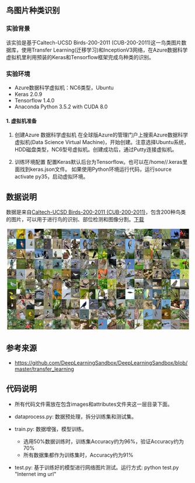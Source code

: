 ## 鸟图片种类识别

### 实验背景
该实验是基于Caltech-UCSD Birds-200-2011 (CUB-200-2011)这一鸟类图片数据库，使用Transfer Learning(迁移学习)和InceptionV3网络，在Azure数据科学虚拟机里利用预装的Keras和Tensorflow框架完成鸟种类的识别。

### 实验环境
- Azure数据科学虚拟机：NC6类型，Ubuntu
- Keras 2.0.9
- Tensorflow 1.4.0
- Anaconda Python 3.5.2 with CUDA 8.0

#### 1. 虚拟机准备
1) 创建Azure 数据科学虚拟机
在全球版Azure的管理门户上搜索Azure数据科学虚拟机(Data Science Virtual Machine)，开始创建。注意选择Ubuntu系统，HDD磁盘类型，NC6型号虚拟机。创建成功后，通过Putty连接虚拟机。

3) 训练环境配置
配置Keras默认后台为Tensorflow。也可以在/home/<username>/.keras里面找到keras.json文件。
如果使用Python环境运行代码，运行source activate py35，启动虚拟环境。

## 数据说明
数据是来自[Caltech-UCSD Birds-200-2011 (CUB-200-2011)](http://www.vision.caltech.edu/visipedia/CUB-200-2011.html)，包含200种鸟类的图片，可以用于进行鸟的识别、部位检测和图像分割。[下载](http://www.vision.caltech.edu/visipedia-data/CUB-200-2011/CUB_200_2011.tgz)

<img src="image/CUBshot.png" width="600" height="280" />

## 参考来源
-  https://github.com/DeepLearningSandbox/DeepLearningSandbox/blob/master/transfer_learning

## 代码说明
- 所有代码文件需放在包含images和attributes文件夹这一层目录下面。
- dataprocess.py: 数据预处理，拆分训练集和测试集。
- train.py: 数据增强，模型训练。
        
   - 选用50%数据训练时，训练集Accuracy约为96%，验证Accuracy约为70%
   - 所有数据集都作为训练集时，Accuracy约为91%
- test.py: 基于训练好的模型进行网络图片测试。运行方式: python test.py "Internet img url"

